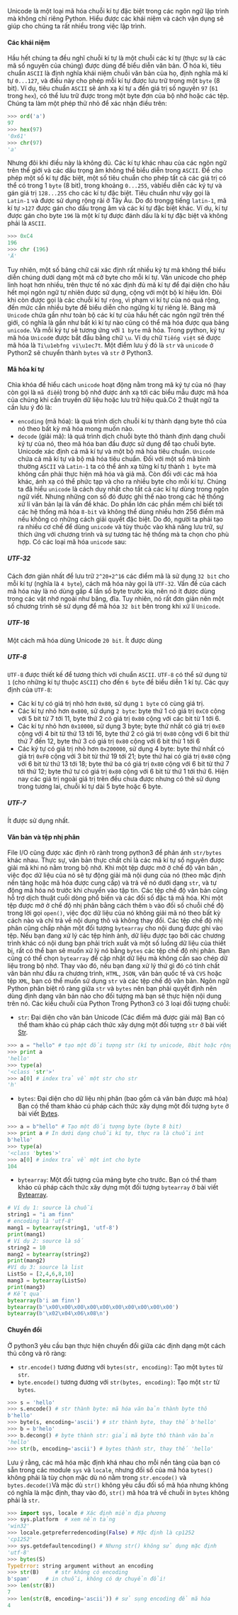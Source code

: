 Unicode là một loại mã hóa chuỗi kí tự đặc biệt trong các ngôn ngữ lập trình mà không chỉ riêng Python.
Hiểu được các khái niệm và cách vận dụng sẽ giúp cho chúng ta rất nhiều trong việc lập trình.
#### Các khái niệm
Hầu hết chúng ta đều nghĩ chuỗi kí tự là một chuỗi các kí tự (thực sự là các mã số nguyên của chúng) được dùng để biểu diễn văn bản. 
Ở hóa kì, tiêu chuẩn `ASCII` là định nghĩa khái niệm chuỗi văn bản của họ, định nghĩa mã kí tự `0...127`, và điều này cho phép mỗi kí tự được lưu trữ trong một `byte` (8 bit). 
Ví dụ, tiêu chuẩn `ASCII` sẽ ánh xạ kí tự `a` đến giá trị số nguyên `97` (`61` trong `hex`), có thể lưu trữ được trong một byte đơn của bộ nhớ hoặc các tệp. Chúng ta làm một phép thử nhỏ để xác nhận điều trên:
```py
>>> ord('a')
97
>>> hex(97)
'0x61'
>>> chr(97)
'a'
```
Nhưng đôi khi điều này là không đủ. Các kí tự khác nhau của các ngôn ngữ trên thế giới và các dấu trọng âm không thể biểu diễn trong `ASCII`. 
Để cho phép một số kí tự đặc biệt, một số tiêu chuẩn cho phép tất cả các giá trị có thể có trong 1 `byte` (8 bit), trong khoảng `0...255`, vàbiểu diễn các ký tự và gán giá trị `128...255` cho các kí tự đặc biệt. 
Tiêu chuẩn như vậy gọi là `Latin-1` và được sử dụng rộng rãi ở Tây Âu. Do đó trongg tiếng `latin-1`, mã kí tự `>127` được gán cho dấu trọng âm và các kí tự đặc biệt khác. 
Ví dụ, kí tự được gán cho byte `196` là một kí tự được đánh dấu là kí tự đặc biệt và không phải là `ASCII`.
```py
>>> 0xC4
196
>>> chr (196)
'Ä'
```
Tuy nhiên, một số bảng chữ cái xác định rất nhiều ký tự mà không thể biểu diễn chúng dưới dạng một mã cỡ byte cho mỗi kí tự. Văn unicode cho phép linh hoạt hơn nhiều, trên thực tế nó xác định đủ mã kí tự để đại diện cho hầu hết mọi ngôn ngữ tự nhiên được sử dụng, cộng với một bộ kí hiệu lớn. 
Đôi khi còn được gọi là các chuỗi kí tự `rộng`, vì phạm vi kí tự của nó quá rộng, đến mức cần nhiều byte để biểu diễn cho ngững kí tự riêng lẻ. 
Bảng mã `Unicode` chứa gần như toàn bộ các kí tự của hầu hết các ngôn ngữ trên thế giới, có nghĩa là gần như bất kì kí tự nào cũng có thể mã hóa được qua bảng `unicode`. Và mỗi ký tự sẽ tương ứng với `1 byte` mã hóa. 
Trong python, ký tự mã hóa `Unicod`e được bắt đầu bằng chữ `\u`. Ví dụ chữ `Tiếng việt` sẽ được mã hóa là `Ti\u1ebfng vi\u1ec7t`. Một điểm lưu ý đó là `str` và `unicode` ở Python2 sẽ chuyển thành `bytes` và `str` ở Python3.

#### Mã hóa kí tự
Chìa khóa để hiểu cách `unicode` hoạt động nằm trong mã ký tự của nó (hay còn gọi là `mã điểm`) trong bộ nhớ được ánh xạ tới các biểu mẫu được mã hóa của chúng khi cần truyền dữ liệu hoặc lưu trữ hiệu quả.Có 2 thuật ngữ ta cần lưu ý đó là:
+ `encoding` (mã hóa): là quá trình dịch chuỗi kí tự thành dạng byte thô của nó theo bất kỳ mã hóa mong muốn nào.
+ `decode` (giải mã): là quá trình dịch chuỗi byte thô thành định dạng chuỗi ký tự của nó, theo mã hóa ban đầu được sử dụng để tạo chuỗi byte. Unicode xác định cả mã kí tự và một bộ mã hóa tiêu chuẩn. `Unicode` chứa cả mã kí tự và bộ mã hóa tiêu chuẩn. Đối với một số mã bình thường `ASCII` và `Latin-1` ta có thể ánh xạ từng kí tự thành `1 byte` mà không cần phải thực hiện mã hóa và giả mã. Còn đối với các mã hóa khác, ánh xạ có thể phức tạp và cho ra nhiều byte cho mỗi kí tự.
Chúng ta đã hiểu `unicode` là cách duy nhất cho tất cả các kí tự dùng trong ngôn ngữ viết. Nhưng những con số đó được ghi thế nào trong các hệ thống xử lí văn bản lại là vấn đề khác. 
Do phần lớn các phần mềm chỉ biết tới các hệ thống mã hóa `8-bit` và không thể dùng nhiều hơn 256 điểm mã nếu không có những cách giải quyết đặc biệt. 
Do đó, người ta phải tạo ra nhiều cơ chế để dùng `unicode` và tùy thuộc vào khả năng lưu trữ, sự thích ứng với chương trình và sự tương tác hệ thống mà ta chọn cho phù hợp. Có các loại mã hóa `unicode` sau:

##### UTF-32
Cách đơn giản nhất để lưu trữ `2^20+2^16` các điểm mã là sử dụng `32 bit` cho mỗi kí tự (nghĩa là `4 byte`), cách mã hóa này gọi là `UTF-32`. Vấn đề của cách mã hóa này là nó dùng gấp 4 lần số byte trước kia, nên nó ít được dùng trong các vật nhớ ngoài như băng, đĩa. Tuy nhiên, nó rất đơn giản nên một số chương trình sẽ sử dụng để mã hóa `32 bit` bên trong khi xử lí `Unicode`.

#####  UTF-16
Một cách mã hóa dùng Unicode `20 bit`. Ít được dùng

#####  UTF-8
`UTF-8` được thiết kế để tương thích với chuẩn `ASCII`. `UTF-8` có thể sử dụng từ `1` (cho những kí tự thuộc `ASCII`) cho đến `6 byte` để biểu diễn 1 kí tự. Các quy định của `UTF-8`:
+ Các kí tự có giá trị nhỏ hơn `0x80`, sử dụng `1 byte` có cùng giá trị.
+ Các kí tự nhỏ hơn `0x800`, sử dụng `2 byte`: byte thứ 1 có giá trị `0xC0` cộng với 5 bit từ 7 tới 11, byte thứ 2 có giá trị `0x80` cộng với các bit từ 1 tới 6.
+ Các kí tự nhỏ hơn `0x10000`, sử dụng 3 byte; byte thứ nhất có giá trị `0xE0` cộng với 4 bit từ thứ 13 tới 16, byte thứ 2 có giá trị `0x80` cộng với 6 bit thừ thứ 7 đến 12, byte thứ 3 có giá trị `0x80` cộng với 6 bit thừ 1 tới 6
+ Các ký tự có giá trị nhỏ hơn `0x200000`, sử dụng 4 byte: byte thứ nhất có giá trị `0xF0` cộng với 3 bit từ thứ 19 tới 21; byte thứ hai có giá trị `0x80` cộng với 6 bit từ thứ 13 tới 18; byte thứ ba có giá trị `0x80` cộng với 6 bit từ thứ 7 tới thứ 12; byte thứ tư có giá trị `0x80` cộng với 6 bit từ thứ 1 tới thứ 6.
Hiện nay các giá trị ngoài giá trị trên đều chưa được nhưng có thẽ sử dụng trong tương lai, chuỗi kí tự dài 5 byte hoặc 6 byte.

#####  UTF-7
Ít được sử dụng nhất.

#### Văn bản và tệp nhị phân
File I/O cũng được xác định rõ rành trong python3 để phản ánh `str/bytes` khác nhau. Thực sự, văn bản thực chất chỉ là các mã kí tự số nguyên được giải mã khi nó nằm trong bộ nhớ.
Khi một tệp được mở ở chế độ văn bản , việc đọc dữ liệu của nó sẽ tự động giải mã nội dung của nó (theo mặc định nền tảng hoặc mã hóa được cung cấp) và trả về nó dưới dạng `str`, và tự động mã hóa nó trước khi chuyển vào tập tin. Các tệp chế độ văn bản cũng hỗ trợ dịch thuật cuối dòng phổ biến và các đối số đặc tả mã hóa.
Khi một tệp được mở ở chế độ nhị phân bằng cách thêm `b` vào đối số chuỗi chế độ trong lời gọi `open()`, việc đọc dữ liệu của nó không giải mã nó theo bất kỳ cách nào và chỉ trả về nội dung thô và không thay đổi. Các tệp chế độ nhị phân cũng chấp nhận một đối tượng `bytearray` cho nội dung được ghi vào tệp.
Nếu bạn đang xử lý các tệp hình ảnh, dữ liệu được tạo bởi các chương trình khác có nội dung bạn phải trích xuất và một số luồng dữ liệu của thiết bị, rất có thể bạn sẽ muốn xử lý nó bằng `bytes` các tệp chế độ nhị phân. Bạn cũng có thể chọn `bytearray` để cập nhật dữ liệu mà không cần sao chép dữ liệu trong bộ nhớ.
Thay vào đó, nếu bạn đang xử lý thứ gì đó có tính chất văn bản như đầu ra chương trình, `HTML`, `JSON`, văn bản quốc tế và `CVS` hoặc tệp `XML`, bạn có thể muốn sử dụng `str` và các tệp chế độ văn bản.
Ngôn ngữ Python phân biệt rõ ràng giữa `str` và `bytes` nên bạn phải quyết định nên dùng định dạng văn bản nào cho đối tượng mà bạn sẽ thực hiện nội dung trên nó.
Các kiểu chuỗi của Python
Trong Python3 có 3 loại đối tượng chuỗi:
+ `str`: Đại diện cho văn bản Unicode (Các điểm mã được giải mã)
Bạn có thể tham khảo cú pháp cách thức xây dựng một đối tượng `str` ở bài viết [Str](https://0xpan.blogspot.com/2018/11/ham-built-in-trong-python.html#load-h4-61).
```py
>>> a = "hello" # tạo một đối tượng str (kí tự unicode, 8bit hoặc rộng hơn)
>>> print a
'hello'
>>> type(a)
'<class 'str'>'
>>> a[0] # index trả về một str cho str
'h'
```
+ `bytes`: Đại diện cho dữ liệu nhị phân (bao gồm cả văn bản được mã hóa)
Bạn có thể tham khảo cú pháp cách thức xây dựng một đối tượng `byte` ở bài viết [Bytes](https://0xpan.blogspot.com/2018/11/ham-built-in-trong-python.html#load-h4-8).
```py
>>> a = b"hello" # Tạo một đối tượng byte (byte 8 bit)
>>> print a # In dưới dạng chuỗi kí tự, thực ra là chuỗi int
b'hello'
>>> type(a)
'<class 'bytes'>'
>>> a[0] # index trả về một int cho byte
104
```
+ `bytearray`: Một đối tượng của mảng byte cho trước. 
Bạn có thể tham khảo cú pháp cách thức xây dựng một đối tượng `bytearray` ở bài viết [Bytearray](https://0xpan.blogspot.com/2018/11/ham-built-in-trong-python.html#load-h4-7).
```py
# Ví dụ 1: source là chuỗi
string1 = "i am finn"
# encoding là 'utf-8'
mang1 = bytearray(string1, 'utf-8')
print(mang1)
# Ví dụ 2: source là số
string2 = 10
mang2 = bytearray(string2)
print(mang2)
#Ví dụ 3: source là list
ListSo = [2,4,6,8,10]
mang3 = bytearray(ListSo)
print(mang3)
# Kết quả
bytearray(b'i am finn')
bytearray(b'\x00\x00\x00\x00\x00\x00\x00\x00\x00\x00')
bytearray(b'\x02\x04\x06\x08\n') 
```

#### Chuyển đổi
Ở python3 yêu cầu bạn thực hiện chuyển đổi giữa các định dạng một cách thủ công và rõ ràng:
+ `str.encode()` tương đương với `bytes(str, encoding)`: Tạo một `bytes` từ `str`.
+ `byte.encode()` tương đương với `str(bytes, encoding)`: Tạo một `str` từ `bytes`.
```py
>>> s = 'hello'
>>> s.encode() # str thành byte: mã hóa văn bản thành byte thô
b'hello'
>>> byte(s, encoding='ascii') # str thành byte, thay thế b'hello'
>>> b = b'helo' 
>>> b.decong() # byte thành str: giải mã byte thô thành văn bản
'hello'
>>> str(b, encoding='ascii') # bytes thành str, thay thế 'hello'
```
Lưu ý rằng, các mã hóa mặc định khá nhau cho mỗi nền tảng của bạn có sẵn trong các module `sys` và `locale`, nhưng đối số của mã hóa `bytes()` không phải là tùy chọn mặc dù nó nằm trong `str.encode()` và `bytes.decode()`Và mặc dù `str()` không yêu cầu đối số mã hóa nhưng không có nghĩa là mặc định, thay vào đó, `str()` mã hóa trả về chuỗi in `bytes` không phải là `str`.
```py
>>> import sys, locale # Xác định miền địa phương
>>> sys.platform  # xem nền tảng 
'win32'
>>> locale.getpreferredencoding(False) # Mặc định là cp1252
'cp1252'
>>> sys.getdefaultencoding() # Nhưng str() không sử dụng mặc định
'utf-8'
>>> bytes(S)
TypeError: string argument without an encoding
>>> str(B)     # str không có encoding
b'spam'     # in chuỗi, không có dự chuyển đổi!
>>> len(str(B))
7
>>> len(str(B, encoding='ascii')) # sử sụng encoding để mã hóa
4
```
